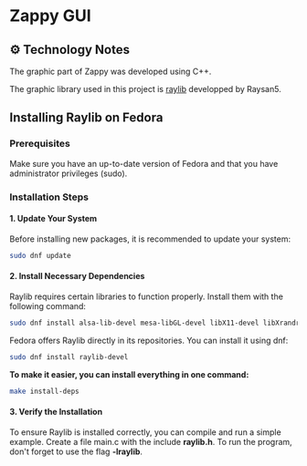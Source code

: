 # Zappy GUI

## **⚙️ Technology Notes**

The graphic part of Zappy was developed using C++.

The graphic library used in this project is [raylib](https://www.raylib.com/index.html) developped by Raysan5.

## Installing Raylib on Fedora

### Prerequisites

Make sure you have an up-to-date version of Fedora and that you have administrator privileges (sudo).

### Installation Steps

#### 1. Update Your System

Before installing new packages, it is recommended to update your system:

```bash
sudo dnf update
```
#### 2. Install Necessary Dependencies

Raylib requires certain libraries to function properly. Install them with the following command:

```bash
sudo dnf install alsa-lib-devel mesa-libGL-devel libX11-devel libXrandr-devel libXi-devel libXcursor-devel libXinerama-devel libatomic
```

Fedora offers Raylib directly in its repositories. You can install it using dnf:

```bash
sudo dnf install raylib-devel
```


**To make it easier, you can install everything in one command:**

```bash
make install-deps
```
#### 3. Verify the Installation
To ensure Raylib is installed correctly, you can compile and run a simple example. Create a file main.c with the include **raylib.h**.
To run the program, don't forget to use the flag **-lraylib**.
